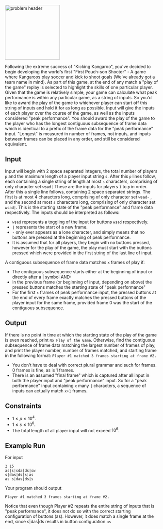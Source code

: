 <img src="https://me.glipr.xyz/img/comp/playofthegame.png" alt="problem header" width="180"/>

Following the extreme success of "Kicking Kangaroo", you've decided to begin developing the world's first "First Pouch-son Shooter" - A game where Kangaroos play soccer and kick to shoot goals (We've already got a team name in mind).
As part of this game, at the end of any match a "play of the game" replay is selected to highlight the skills of one particular player.
Given that the game is relatively simple, your game can calculate what peak performance is within any particular game, as a string of inputs. So you'd like to award the play of the game to whichever player can start off this string of inputs and hold it for as long as possible.
Input will give the inputs of each player over the course of the game, as well as the inputs considered "peak performance". You should award the play of the game to the player who has the longest contiguous subsequence of frame data which is identical to a prefix of the frame data for the "peak performance" input. "Longest" is measured in number of frames, not inputs, and inputs between frames can be placed in any order, and still be considered equivalent.

## Input
Input will begin with 2 space separated integers, the total number of players `p` and the maximum length of a player input string `s`.
After this `p` lines follow, each containing a single string of length at most `s` characters, comprising of only character set `wsad|`
These are the inputs for players `1` to `p` in order.
After this a single line follows, containing 2 space separated strings. The first is at most 4 characters long, comprising of only character set `wsad-` , and the second at most `s` characters long, comprising of only character set `wsad|`. This is the starting state of the "peak performance" and frame data respectively.
The inputs should be interpreted as follows:

* `wsad` represents a toggling of the input for buttons `wsad` respectively.
* `|` represents the start of a new frame.
* `-` only ever appears as a lone character, and simply means that no buttons are pressed at the beginning of peak performance.
* It is assumed that for all players, they begin with no buttons pressed, however for the play of the game, the play must start with the buttons pressed which were provided in the first string of the last line of input.

A contiguous subsequence of frame data matches `x` frames of play if:

* The contiguous subsequence starts either at the beginning of input or directly after a | symbol AND:
* In the previous frame (or beginning of input, depending on above) the pressed buttons matches the starting state of "peak performance"
* For the first `x` frames of peak performance input, the pressed buttons at the end of every frame exactly matches the pressed buttons of the player input for the same frame, provided frame 0 was the start of the contiguous subsequence.

## Output

If there is no point in time at which the starting state of the play of the game is even reached, print `No Play of the Game`.
Otherwise, find the contiguous subsequence of frame data matching the largest number of frames of play, and print the player number, number of frames matched, and starting frame in the following format: `Player #1 matched 3 frames starting at frame #2.`

* You don't have to deal with correct plural grammar and such for frames. 0 frames is fine, as is 1 frames.
* There is an assumed "final frame" which is captured after all input in both the player input and "peak performance" input. So for a "peak performance" input containing `x` many `|` characters, a sequence of inputs can actually match `x+1` frames.

## Constraints

* $1 \leq p \leq 10^4$.
* $1 \leq s \leq 10^6$.
* The total length of all player input will not exceed $10^6$.

## Example Run
For input

```
2 15
as|s|sda|ds|sw
s|das|ds|s|as
as s|das|ds|s
```

Your program should output:

```
Player #1 matched 3 frames starting at frame #2.
```

Notice that even though Player #2 repeats the entire string of inputs that is "peak performance", it does not do so with the correct starting configuration of buttons (as). However, it does match a single frame at the end, since s|das|ds results in button configuration `as`